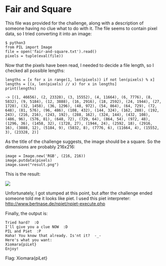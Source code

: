 # Fair and Square

This file was provided for the challenge, along with a description of someone having no clue what to do with it. The file seems to contain pixel data, so I tried converting it into an image:

    $ python3
    from PIL import Image
    file = open('fair-and-square.txt').read()
    pixels = tuple(eval(file))

Now that the pixels have been read, I needed to decide a file length, so I checked all possible lengths:

    lengths = [x for x in range(1, len(pixels)) if not len(pixels) % x]
    lengths = [(x, len(pixels) // x) for x in lengths]
    print(lengths)
    
    -> [(1, 46656), (2, 23328), (3, 15552), (4, 11664), (6, 7776), (8, 5832), (9, 5184), (12, 3888), (16, 2916), (18, 2592), (24, 1944), (27, 1728), (32, 1458), (36, 1296), (48, 972), (54, 864), (64, 729), (72, 648), (81, 576), (96, 486), (108, 432), (144, 324), (162, 288), (192, 243), (216, 216), (243, 192), (288, 162), (324, 144), (432, 108), (486, 96), (576, 81), (648, 72), (729, 64), (864, 54), (972, 48), (1296, 36), (1458, 32), (1728, 27), (1944, 24), (2592, 18), (2916, 16), (3888, 12), (5184, 9), (5832, 8), (7776, 6), (11664, 4), (15552, 3), (23328, 2)]

As the title of the challenge suggests, the image should be a square. So the dimensions are probably 216x216:

    image = Image.new('RGB', (216, 216))
    image.putdata(pixels)
    image.save("result.png")

This is the result:

![](https://github.com/Sporax/ctf-writeups/blob/master/xiomara-2017/result.png)

Unfortunately, I got stumped at this point, but after the challenge ended someone told me it looks like piet. I used this piet interpreter: http://www.bertnase.de/npiet/npiet-execute.php

Finally, the output is:

    Tried hard?  :O
    I'll give you a clue NOW  :D
    PIL and Piet  :P
    Haha! You know that already. Is'nt it?  -_-
    Here's what you want:
    Xiomara{piLet}
    Enjoy!

Flag: Xiomara{piLet}
